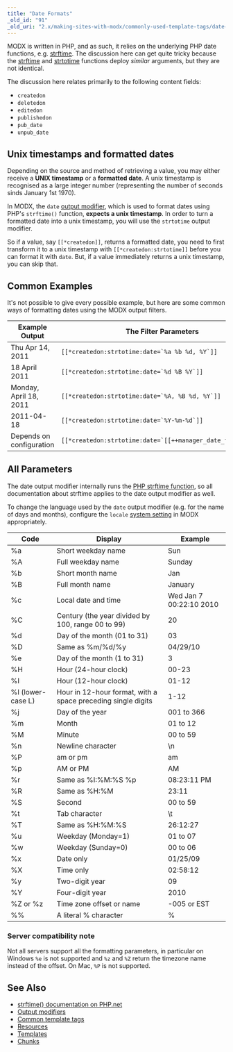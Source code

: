```yaml
---
title: "Date Formats"
_old_id: "91"
_old_uri: "2.x/making-sites-with-modx/commonly-used-template-tags/date-formats"
---
```


MODX is written in PHP, and as such, it relies on the underlying PHP date functions, e.g. [strftime](http://www.php.net/manual/en/function.strftime.php). The discussion here can get quite tricky because the [strftime](http://www.php.net/manual/en/function.strftime.php) and [strtotime](http://co.php.net/strtotime) functions deploy _similar_ arguments, but they are not identical.

The discussion here relates primarily to the following content fields:

- `createdon`
- `deletedon`
- `editedon`
- `publishedon`
- `pub_date`
- `unpub_date`

## Unix timestamps and formatted dates

Depending on the source and method of retrieving a value, you may either receive a **UNIX timestamp** or a **formatted date**. A unix timestamp is recognised as a large integer number (representing the number of seconds sinds January 1st 1970).

In MODX, the `date` [output modifier](building-sites/tag-syntax/output-filters), which is used to format dates using PHP's `strftime()` function, **expects a unix timestamp**. In order to turn a formatted date into a unix timestamp, you will use the `strtotime` output modifier.

So if a value, say `[[*createdon]]`, returns a formatted date, you need to first transform it to a unix timestamp with `[[*createdon:strtotime]]` before you can format it with `date`. But, if a value immediately returns a unix timestamp, you can skip that.

## Common Examples

It's not possible to give every possible example, but here are some common ways of formatting dates using the MODX output filters.

| Example Output           | The Filter Parameters                                           |
| ------------------------ | --------------------------------------------------------------- |
| Thu Apr 14, 2011         | ```[[*createdon:strtotime:date=`%a %b %d, %Y`]]```              |
| 18 April 2011            | ```[[*createdon:strtotime:date=`%d %B %Y`]]```                  |
| Monday, April 18, 2011   | ```[[*createdon:strtotime:date=`%A, %B %d, %Y`]]```             |
| 2011-04-18               | ```[[*createdon:strtotime:date=`%Y-%m-%d`]]```                  |
| Depends on configuration | ```[[*createdon:strtotime:date=`[[++manager_date_format]]`]]``` |

## All Parameters

The date output modifier internally runs the [PHP strftime function](https://php.net/strftime), so all documentation about strftime applies to the date output modifier as well.

To change the language used by the `date` output modifier (e.g. for the name of days and months), configure the `locale` [system setting](building-sites/settings) in MODX appropriately.

| Code              | Display                                                      | Example                 |
| ----------------- | ------------------------------------------------------------ | ----------------------- |
| %a                | Short weekday name                                           | Sun                     |
| %A                | Full weekday name                                            | Sunday                  |
| %b                | Short month name                                             | Jan                     |
| %B                | Full month name                                              | January                 |
| %c                | Local date and time                                          | Wed Jan 7 00:22:10 2010 |
| %C                | Century (the year divided by 100, range 00 to 99)            | 20                      |
| %d                | Day of the month (01 to 31)                                  | 03                      |
| %D                | Same as %m/%d/%y                                             | 04/29/10                |
| %e                | Day of the month (1 to 31)                                   | 3                       |
| %H                | Hour (24-hour clock)                                         | 00-23                   |
| %I                | Hour (12-hour clock)                                         | 01-12                   |
| %l (lower-case L) | Hour in 12-hour format, with a space preceding single digits | 1-12                    |
| %j                | Day of the year                                              | 001 to 366              |
| %m                | Month                                                        | 01 to 12                |
| %M                | Minute                                                       | 00 to 59                |
| %n                | Newline character                                            | \\n                     |
| %P                | am or pm                                                     | am                      |
| %p                | AM or PM                                                     | AM                      |
| %r                | Same as %I:%M:%S %p                                          | 08:23:11 PM             |
| %R                | Same as %H:%M                                                | 23:11                   |
| %S                | Second                                                       | 00 to 59                |
| %t                | Tab character                                                | \\t                     |
| %T                | Same as %H:%M:%S                                             | 26:12:27                |
| %u                | Weekday (Monday=1)                                           | 01 to 07                |
| %w                | Weekday (Sunday=0)                                           | 00 to 06                |
| %x                | Date only                                                    | 01/25/09                |
| %X                | Time only                                                    | 02:58:12                |
| %y                | Two-digit year                                               | 09                      |
| %Y                | Four-digit year                                              | 2010                    |
| %Z or %z          | Time zone offset or name                                     | -005 or EST             |
| %%                | A literal % character                                        | %                       |

### Server compatibility note

Not all servers support all the formatting parameters, in particular on Windows `%e` is not supported and `%z` and `%Z` return the timezone name instead of the offset. On Mac, `%P` is not supported.  

## See Also

- [strftime() documentation on PHP.net](https://php.net/strftime)
- [Output modifiers](building-sites/tag-syntax/output-filters)
- [Common template tags](building-sites/tag-syntax/common)
- [Resources](building-sites/resources)
- [Templates](building-sites/elements/templates)
- [Chunks](building-sites/elements/chunks)
